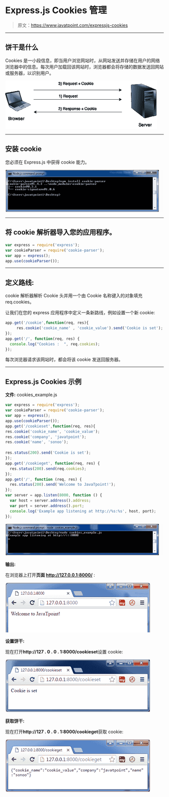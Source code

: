 # Express.js Cookies 管理

> 原文：<https://www.javatpoint.com/expressjs-cookies>

* * *

## 饼干是什么

Cookies 是一小段信息，即当用户浏览网站时，从网站发送并存储在用户的网络浏览器中的信息。每次用户加载回该网站时，浏览器都会将存储的数据发送回网站或服务器，以识别用户。

![cookies in express.js](img/61df360a2190fd01ad03fe5d0b94b25d.png)

* * *

## 安装 cookie

您必须在 Express.js 中获得 cookie 能力。

![Express.js Cookies 1](img/c05bd485cf330683edcc87d389b27fbf.png)

* * *

## 将 cookie 解析器导入您的应用程序。

```js
var express = require('express');
var cookieParser = require('cookie-parser');
var app = express();
app.use(cookieParser()); 

```

* * *

## 定义路线:

cookie 解析器解析 Cookie 头并用一个由 Cookie 名称键入的对象填充 req.cookies。

让我们在您的 express 应用程序中定义一条新路线，例如设置一个新 cookie:

```js
app.get('/cookie',function(req, res){
     res.cookie('cookie_name' , 'cookie_value').send('Cookie is set');
}); 
app.get('/', function(req, res) {
  console.log("Cookies :  ", req.cookies);
});

```

每次浏览器请求该网站时，都会将该 cookie 发送回服务器。

* * *

## Express.js Cookies 示例

**文件:** cookies_example.js

```js
var express = require('express');
var cookieParser = require('cookie-parser');
var app = express();
app.use(cookieParser());
app.get('/cookieset',function(req, res){
res.cookie('cookie_name', 'cookie_value');
res.cookie('company', 'javatpoint');
res.cookie('name', 'sonoo');

res.status(200).send('Cookie is set');
});
app.get('/cookieget', function(req, res) {
  res.status(200).send(req.cookies);
});
app.get('/', function (req, res) {
  res.status(200).send('Welcome to JavaTpoint!');
});
var server = app.listen(8000, function () {
  var host = server.address().address;
  var port = server.address().port;
  console.log('Example app listening at http://%s:%s', host, port);
});

```

![ExpressJs cookies 2](img/2256e37fdd26f5c8eb9879ba3b95184e.png)

**输出:**

在浏览器上打开**页面 http://127.0.0.1:8000/** :

![ExpressJs cookies 3](img/1f5d4d5ca10ba21641bda412c3135244.png)

**设置饼干:**

现在打开**http://127 . 0 . 0 . 1:8000/cookieset**设置 cookie:

![ExpressJs cookies 4](img/aa5eb0fa254f2ab58a24babd4fcf8069.png)

**获取饼干:**

现在打开**http://127 . 0 . 0 . 1:8000/cookieget**获取 cookie:

![ExpressJs cookies5](img/c8fff331af4403c1d8f0600a9191ea3d.png)